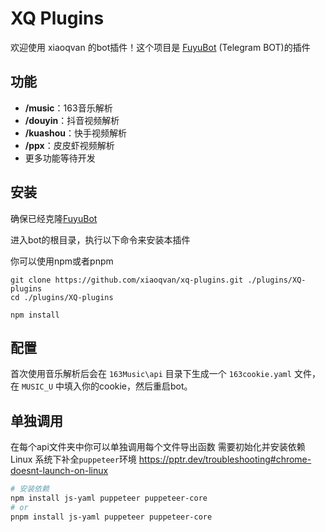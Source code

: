 # XQ Plugins

欢迎使用 xiaoqvan 的bot插件！这个项目是 [FuyuBot](https://github.com/CatMoeCircle/FuyuBot) (Telegram BOT)的插件

## 功能

- **/music**：163音乐解析
- **/douyin**：抖音视频解析
- **/kuashou**：快手视频解析
- **/ppx**：皮皮虾视频解析
- 更多功能等待开发
## 安装

确保已经克隆[FuyuBot](https://github.com/CatMoeCircle/FuyuBot)

进入bot的根目录，执行以下命令来安装本插件

你可以使用npm或者pnpm

```
git clone https://github.com/xiaoqvan/xq-plugins.git ./plugins/XQ-plugins
cd ./plugins/XQ-plugins

npm install
```

## 配置
首次使用音乐解析后会在 `163Music\api` 目录下生成一个 `163cookie.yaml` 文件，在 `MUSIC_U` 中填入你的cookie，然后重启bot。

## 单独调用
在每个api文件夹中你可以单独调用每个文件导出函数
需要初始化并安装依赖
Linux 系统下补全`puppeteer`环境 https://pptr.dev/troubleshooting#chrome-doesnt-launch-on-linux
```bash
# 安装依赖
npm install js-yaml puppeteer puppeteer-core
# or
pnpm install js-yaml puppeteer puppeteer-core
```